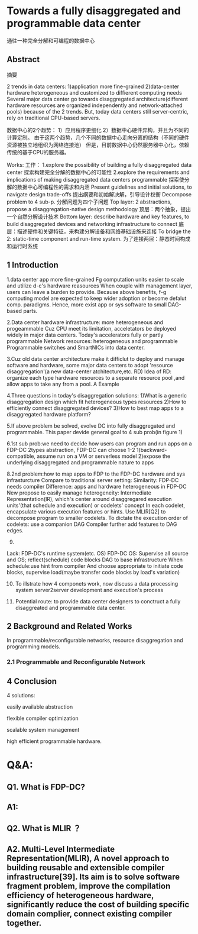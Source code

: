 # Towards a fully disaggregated and programmable data center
  通往一种完全分解和可编程的数据中心

## Abstract
   摘要
   
2 trends in data centers:
1)application more fine-grained
2)data-center hardware heterogeneous and customized to diffierent computing needs
Several major data center go towards disaggregated architecture(different hardware resources are organized independently and network-attached pools) because of the 2 trends.
But, today data centers still server-centric, rely on traditional CPU-based servers.

数据中心的2个趋势：
1）应用程序更细化
2）数据中心硬件异构，并且为不同的计算定制。
由于这两个趋势，几个不同的数据中心走向分离的结构（不同的硬件资源被独立地组织为网络连接池）
但是，目前数据中心仍然服务器中心化，依赖传统的基于CPU的服务器。


Works:
工作：
1.explore the possibility of building a fully disaggregated data center
  探索构建完全分解的数据中心的可能性
2.explore the requirements and implications of making disaggregated data centers programmable
  探索使分解的数据中心可编程性的需求和内涵
Present guidelines and initial solutions, to navigate design trade-offs
提出纲要和初始解决解，引导设计权衡
Decompose problem to 4 sub-p.
分解问题为四个子问题
Top layer: 2 abstractions, propose a disaggregation-native design methodology
顶层：两个抽象，提出一个自然分解设计技术
Bottom layer: describe hardware and key features, to build disaggregated devices and networking infrastructure to connect
底层：描述硬件和关键特征，来构建分解设备和网络基础设施来连接
To bridge the 2: static-time component and run-time system.
为了连接两层：静态时间构成和运行时系统


## 1 Introduction

1.data center app more fine-grained
Fg computation units easier to scale and utilize d-c's hardware reasources
When couple with management layer, users can leave a burden to provide.
Because above benefits, f-g computing model are expected to keep wider adoption or become defalut comp. paradigms.
Hence, more exist app or sys software to small DAG-based parts.

2.Data center hardware infrastructure: more heterogeneous and progeammable
Cuz CPU meet its limitation, acceletators be deployed widely in major data centers.
Today's accelerators fully or partly programmable
Network resources: heterogeneous and programmable
Programmable switches and SmartNICs into data center.

3.Cuz old data center architecture make it difficlut to deploy and manage software and hardware, some major data centers to adopt 'resource disaggregation'(a new data-center atchitecture,etc. RD)
Idea of RD: organize each type hardware resources to a separate resource pool ,and allow apps to take any from a pool.
A Example

4.Three questions in today's disaggregation solutions:
1)What is a generic disaggregation design which fit heterogeneous types resources
2)How to efficiently connect disaggregated devices?
3)How to best map apps to a disaggregated hardware platform?

5.If above problem be solved, evolve DC into fully disaggregated and programmable.
This paper devide general goal to 4 sub prob(in figure 1)

6.1st sub prob:we need to decide how users can program and run apps
 on a FDP-DC
 2types abstraction, FDP-DC can choose 1-2
 1)backward-compatible, assume run on a VM or serverless model
 2)expose the underlying disaggregated and programmable nature to apps

8.2nd problem:how to map apps to FDP to the FDP-DC hardware and sys infrasturcture
Compare to traditional server setting:
Similarity: FDP-DC needs compiler
Difference: apps and hardware heterogeneous in FDP-DC
New propose to easily manage heterogeneity: Intermediate Representation(IR), which's center around disaggregared execution units'(that schedule and execution) or codelets' concept
In each codelet, encapsulate various execution features or hints.
Use MLIR[Q2] to decompose program to smaller codelets.
To dictate the execution order of codelets: use a companion DAG
Compiler further add features to DAG edges.

9.
Lack: FDP-DC's runtime system(etc. OS)
FDP-DC OS: Supervise all source and OS; reflect(schedule) code blocks DAG to base infrastructure
When schedule:use hint from compiler
And choose appropriate to initiate code blocks, supervise load(maybe transfer code blocks by load's variation)

10. To illstrate how 4 componets work, now discuss a data processing system server2server development and execution's process

11. Potential route: to provide data center designers to conctruct a fully disaggreated and programmable data center.

## 2 Background and Related Works

In programmable/reconfigurable networks, resource disaggregation and programming models.

### 2.1 Programmable and Reconfigurable Network


## 4 Conclusion

4 solutions:

easily available abstraction

flexible compiler optimization

scalable system management 

high efficient programmable hardware.

# Q&A:
## Q1. What is FDP-DC?
## A1:
## Q2. What is MLIR ？
## A2. Multi-Level Intermediate Representation(MLIR), A novel approach to building reusable and extensible compiler infrastructure[39]. Its aim is to solve software fragment problem, improve the compilation efficiency of heterogeneous hardware, significantly reduce the cost of building specific domain complier, connect existing compiler together.




 
 








